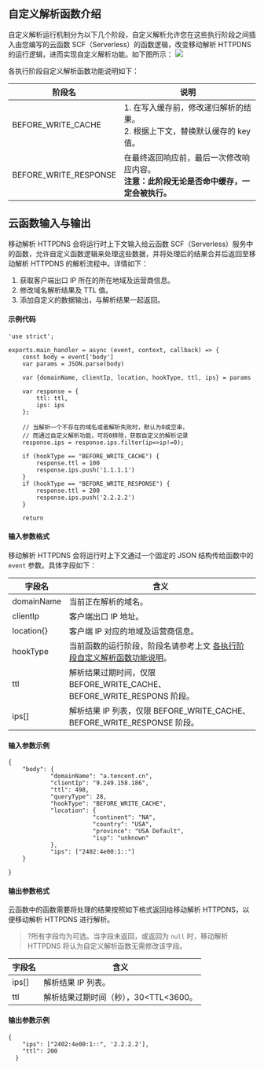
## 自定义解析函数介绍
自定义解析运行机制分为以下几个阶段，自定义解析允许您在这些执行阶段之间插入由您编写的云函数 SCF（Serverless）的函数逻辑，改变移动解析 HTTPDNS 的运行逻辑，进而实现自定义解析功能。如下图所示：
![](https://qcloudimg.tencent-cloud.cn/raw/64d6bc7a337bbf6f1dd5302d9d87c70b.png)

各执行阶段自定义解析函数功能说明如下：[](id:codestate)
<table>
<thead>
  <tr>
    <th>阶段名</th>
    <th>说明</th>
  </tr>
</thead>
<tbody>
  <tr>
    <td>BEFORE_WRITE_CACHE</td>
    <td>1. 在写入缓存前，修改递归解析的结果。<br>2. 根据上下文，替换默认缓存的 key 值。</td>
  </tr>
  <tr>
    <td>BEFORE_WRITE_RESPONSE</td>
    <td>在最终返回响应前，最后一次修改响应内容。<br><b>注意：此阶段无论是否命中缓存，一定会被执行。</b></td>
  </tr>
</tbody>
</table>

## 云函数输入与输出
移动解析 HTTPDNS 会将运行时上下文输入给云函数 SCF（Serverless）服务中的函数，允许自定义函数逻辑来处理这些数据，并将处理后的结果合并后返回至移动解析 HTTPDNS 的解析流程中。详情如下：
1. 获取客户端出口 IP 所在的所在地域及运营商信息。
2. 修改域名解析结果及 TTL 值。
3. 添加自定义的数据输出，与解析结果一起返回。

#### 示例代码
```
'use strict';

exports.main_handler = async (event, context, callback) => {
    const body = event['body']
    var params = JSON.parse(body)

    var {domainName, clientIp, location, hookType, ttl, ips} = params

    var response = {
        ttl: ttl,
        ips: ips
    };
    
    // 当解析一个不存在的域名或者解析失败时，默认为0或空串，
    // 而通过自定义解析功能，可将0排除，获取自定义的解析记录
    response.ips = response.ips.filter(ip=>ip!=0);
    
    if (hookType == "BEFORE_WRITE_CACHE") {
        response.ttl = 100
        response.ips.push('1.1.1.1')
    }
    if (hookType == "BEFORE_WRITE_RESPONSE") {
        response.ttl = 200
        response.ips.push('2.2.2.2')
    }

    return
```

#### 输入参数格式
移动解析 HTTPDNS 会将运行时上下文通过一个固定的 JSON 结构传给函数中的 `event` 参数。具体字段如下：

<table>
<thead>
  <tr>
    <th>字段名</th>
    <th>含义</th>
  </tr>
</thead>
<tbody>
  <tr>
    <td>domainName</td>
    <td>当前正在解析的域名。</td>
  </tr>
  <tr>
    <td>clientIp</td>
    <td>客户端出口 IP 地址。</td>
  </tr>
  <tr>
    <td>location{}</td>
    <td>客户端 IP 对应的地域及运营商信息。</td>
  </tr>
  <tr>
    <td>hookType</td>
    <td>当前函数的运行阶段，阶段名请参考上文 <a href="#codestate">各执行阶段自定义解析函数功能说明</a>。</td>
  </tr>
	  <tr>
    <td>ttl</td>
    <td>解析结果过期时间，仅限 BEFORE_WRITE_CACHE、BEFORE_WRITE_RESPONS 阶段。</td>
  </tr>
  <tr>
    <td>ips[]</td>
    <td>解析结果 IP 列表，仅限 BEFORE_WRITE_CACHE、BEFORE_WRITE_RESPONSE 阶段。</td>
  </tr>
</tbody>
</table>

#### 输入参数示例
```
{
	"body": {
			"domainName": "a.tencent.cn",
			"clientIp": "9.249.158.186",
			"ttl": 498,
			"queryType": 28,
			"hookType": "BEFORE_WRITE_CACHE",
			"location": {
						"continent": "NA",
						"country": "USA",
						"province": "USA Default",
						"isp": "unknown"
			},
			"ips": ["2402:4e00:1::"]
	}
        
}
```

#### 输出参数格式
云函数中的函数需要将处理的结果按照如下格式返回给移动解析 HTTPDNS，以便移动解析 HTTPDNS 进行解析。
>?所有字段均为可选。当字段未返回，或返回为 `null` 时，移动解析 HTTPDNS 将认为自定义解析函数无需修改该字段。

<table>
<thead>
  <tr>
    <th>字段名</th>
    <th>含义</th>
  </tr>
</thead>
<tbody>
  <tr>
    <td>ips[]</td>
    <td>解析结果 IP 列表。</td>
  </tr>
  <tr>
    <td>ttl</td>
    <td>解析结果过期时间（秒），30&lt;TTL&lt;3600。</td>
  </tr>

</tbody>
</table>


#### 输出参数示例
```
{
    "ips": ["2402:4e00:1::", '2.2.2.2'],
    "ttl": 200
  }
```

